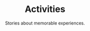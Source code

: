 ---
widget: blank
headless: true

# ... Put Your Section Options Here (title etc.) ...
title: Activities
subtitle: Stories about memorable experiences.
weight: 10  # section position on page

design:
  # Choose how many columns the section has. Valid values: 1 or 2.
  columns: '1'
---